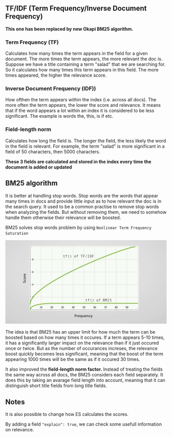 ## TF/IDF (Term Frequency/Inverse Document Frequency)

**This one has been replaced by new Okapi BM25 algorithm.**

### Term Frequency (TF)

Calculates how many times the term appears in the field for a given document. The more times the term appears, the more relevant the doc is. Suppose we have a title containing a term "salad" that we are searching for. So it calculates how many times this term appears in this field. The more times appeared, the higher the relevance score. 

### Inverse Document Frequency (IDF))

How ofthen the term appears within the index (i.e. across all docs). The more often the term appears, the lower the score and relevance. It means that if the word appears a lot within an index it is considered to be less significant. The example is words the, this, is if etc.

### Field-length norm

Calculates how long the field is. The longer the field, the less likely the word in the field is relevant. For example, the term "salad" is more significant in a field of 50 characters, then 5000 characters.

**These 3 fields are calculated and stored in the index every time the document is added or updated**

## BM25 algorithm

It is better at handling stop words. Stop words are the words that appear many times in docs and provide little input as to how relevant the doc is in the search query. It used to be a common practise to remove stop words when analyzing the fields. But without removing them, we need to somehow handle them otherwise their relevance will be boosted. 

BM25 solves stop words problem by using `Nonlinear Term Frequency Saturation`

![ntfs](https://github.com/konman1989/es-notes/blob/main/images/nonlinear_term_frequency_saturation.png)

The idea is that BM25 has an upper limit for how much the term can be boosted based on how many times it occures. If a term appears 5-10 times, it has a significantly larger impact on the relevance than if it just occured once or twice. But as the number of occurances increses, the relevance boost quickly becomes less significant, meaning that the boost of the term appearing 1000 times will be the same as if it occured 30 times. 

It also improved the **field-length norm factor.** Instead of treating the fields the same way across all docs, the BM25 considers each field separately. It does this by taking an avarage field length into account, meaning that it can distinguish short title fields from long title fields. 

## Notes

It is also possible to change how ES calculates the scores. 

By adding a field `"explain": true`, we can check some usefull information on relevance. 

